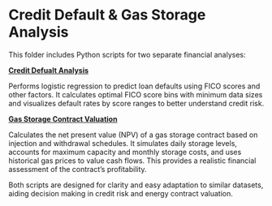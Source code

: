 # Credit Default & Gas Storage Analysis
This folder includes Python scripts for two separate financial analyses:

**[Credit Defualt Analysis](Credit_default_regression_and_binning.ipynb)**

Performs logistic regression to predict loan defaults using FICO scores and other factors. It calculates optimal FICO score bins with minimum data sizes and visualizes default rates by score ranges to better understand credit risk.

**[Gas Storage Contract Valuation](Nat_Gas_Price_Forcasting.ipynb)**

Calculates the net present value (NPV) of a gas storage contract based on injection and withdrawal schedules. It simulates daily storage levels, accounts for maximum capacity and monthly storage costs, and uses historical gas prices to value cash flows. This provides a realistic financial assessment of the contract’s profitability.

Both scripts are designed for clarity and easy adaptation to similar datasets, aiding decision making in credit risk and energy contract valuation.
